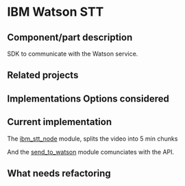 # IBM Watson STT

## Component/part description

SDK to communicate with the Watson service.

## Related projects

## Implementations Options considered

## Current implementation

The [ibm\_stt\_node](https://github.com/OpenNewsLabs/autoEdit_2/tree/master/lib/interactive_transcription_generator/transcriber/ibm_stt_node) module, splits the video into 5 min chunks

And the [send\_to\_watson](https://github.com/OpenNewsLabs/autoEdit_2/blob/master/lib/interactive_transcription_generator/transcriber/ibm_stt_node/send_to_watson.js) module comunciates with the API.

## What needs refactoring

